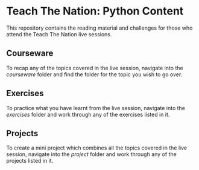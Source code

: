 # Teach The Nation: Python Content

This repository contains the reading material and challenges for those who attend the Teach The Nation live sessions.

## Courseware

To recap any of the topics covered in the live session, navigate into the *courseware* folder and find the folder for the topic you wish to go over.

## Exercises

To practice what you have learnt from the live session, navigate into the *exercises* folder and work through any of the exercises listed in it.

## Projects

To create a mini project which combines all the topics covered in the live session, navigate into the *project* folder and work through any of the projects listed in it.